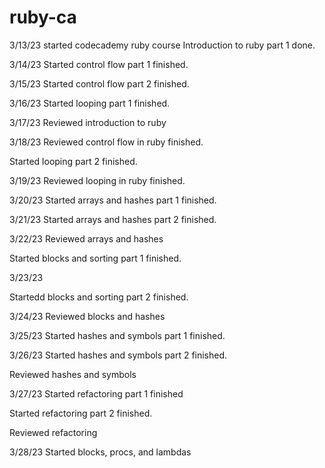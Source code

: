 # ruby-ca

3/13/23 started codecademy ruby course
Introduction to ruby part 1 done.

3/14/23
Started control flow part 1
finished.

3/15/23
Started control flow part 2
finished.

3/16/23
Started looping part 1
finished.

3/17/23
Reviewed introduction to ruby

3/18/23
Reviewed control flow in ruby
finished.

Started looping part 2
finished.

3/19/23
Reviewed looping in ruby
finished.

3/20/23
Started arrays and hashes part 1
finished.

3/21/23
Started arrays and hashes part 2
finished.

3/22/23
Reviewed arrays and hashes

Started blocks and sorting part 1
finished.

3/23/23

Startedd blocks and sorting part 2
finished.

3/24/23
Reviewed blocks and hashes

3/25/23
Started hashes and symbols part 1
finished.

3/26/23
Started hashes and symbols part 2
finished.

Reviewed hashes and symbols

3/27/23
Started refactoring part 1
finished

Started refactoring part 2
finished.

Reviewed refactoring

3/28/23
Started blocks, procs, and lambdas







